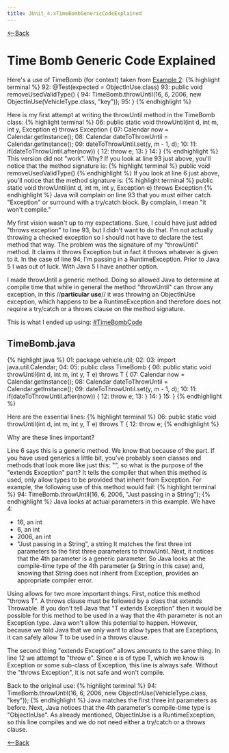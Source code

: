 ```yaml
---
title: JUnit_4.xTimeBombGenericCodeExplained
---
```

[<--Back](JUnit_4.x)

# Time Bomb Generic Code Explained
Here's a use of TimeBomb (for context) taken from [Example 2](JUnit_4.x#example2):
{% highlight terminal %}
92:     @Test(expected = ObjectInUse.class)
93:     public void removeUsedValidType() {
94:         TimeBomb.throwUntil(16, 6, 2006, new ObjectInUse(VehicleType.class, "key"));
95:     }
{% endhighlight %}

Here is my first attempt at writing the throwUntil method in the TimeBomb class:
{% highlight terminal %}
06:     public static void throwUntil(int d, int m, int y, Exception e) throws Exception {
07:         Calendar now = Calendar.getInstance();
08:         Calendar dateToThrowUntil = Calendar.getInstance();
09:         dateToThrowUntil.set(y, m - 1, d);
10:
11:         if(dateToThrowUntil.after(now)) {
12:             throw e;
13:         }
14:     }
{% endhighlight %}
This version did not "work". Why? If you look at line 93 just above, you'll notice that the method signature is:
{% highlight terminal %}
public void removeUsedValidType()
{% endhighlight %}
If you look at line 6 just above, you'll notice that the method signature is:
{% highlight terminal %}
public static void throwUntil(int d, int m, int y, Exception e) throws Exception
{% endhighlight %}
Java will complain on line 93 that you must either catch "Exception" or surround with a try/catch block. By complain, I mean "it won't compile."

My first vision wasn't up to my expectations. Sure, I could have just added "throws exception" to line 93, but I didn't want to do that. I'm not actually throwing a checked exception so I should not have to declare the test method that way. The problem was the signature of my "throwUntil" method. It claims it throws Exception but in fact it throws whatever is given to it. In the case of line 94, I'm passing in a RuntimeException. Prior to Java 5 I was out of luck. With Java 5 I have another option.

I made throwUntil a generic method. Doing so allowed Java to determine at compile time that while in general the method "throwUntil" can throw any exception, in this //**particular use**// it was throwing an ObjectInUse exception, which happens to be a RuntimeException and therefore does not require a try/catch or a throws clause on the method signature.

This is what I ended up using:
[#TimeBombCode](#TimeBombCode)
## TimeBomb.java
{% highlight java %}
01: package vehicle.util;
02:
03: import java.util.Calendar;
04:
05: public class TimeBomb {
06:     public static<T extends Exception> void throwUntil(int d, int m, int y, T e) throws T {
07:         Calendar now = Calendar.getInstance();
08:         Calendar dateToThrowUntil = Calendar.getInstance();
09:         dateToThrowUntil.set(y, m - 1, d);
10:
11:         if(dateToThrowUntil.after(now)) {
12:             throw e;
13:         }
14:     }
15: }
{% endhighlight %}

Here are the essential lines:
{% highlight terminal %}
06:     public static<T extends Exception> void throwUntil(int d, int m, int y, T e) throws T {
12:             throw e;
{% endhighlight %}

Why are these lines important?

Line 6 says this is a generic method. We know that because of the <T extends Exception> part. If you have used generics a little bit, you've probably seen classes and methods that look more like just this: "<T>", so what is the purpose of the "extends Exception" part? It tells the compiler that when this method is used, only allow types to be provided that inherit from Exception. For example, the following use of this method would fail:
{% highlight terminal %}
94:         TimeBomb.throwUntil(16, 6, 2006, "Just passing in a String");
{% endhighlight %}
Java looks at actual parameters in this example. We have 4:
* 16, an int 
* 6, an int 
* 2006, an int 
* "Just passing in a String", a string
It matches the first three int parameters to the first three parameters to throwUntil. Next, it notices that the 4th parameter is a generic parameter. So Java looks at the compile-time type of the 4th parameter (a String in this case) and, knowing that String does not inherit from Exception, provides an appropriate compiler error.

Using <T extends Exception> allows for two more important things. First, notice this method "throws T". A throws clause must be followed by a class that extends Throwable. If you don't tell Java that "T extends Exception" then it would be possible for this method to be used in a way that the 4th parameter is not an Exception type. Java won't allow this potential to happen. However, because we told Java that we only want to allow types that are Exceptions, it can safely allow T to be used in a throws clause.

The second thing "extends Exception" allows amounts to the same thing. In line 12 we attempt to "throw e". Since e is of type T, which we know is Exception or some sub-class of Exception, this line is always safe. Without the "throws Exception", it is not safe and won't compile.

Back to the original use:
{% highlight terminal %}
94:         TimeBomb.throwUntil(16, 6, 2006, new ObjectInUse(VehicleType.class, "key"));
{% endhighlight %}
Java matches the first three int parameters as before. Next, Java notices that the 4th parameter's compile-time type is "ObjectInUse". As already mentioned, ObjectInUse is a RuntimeException, so this line compiles and we do not need either a try/catch or a throws clause.

[<--Back](JUnit_4.x)

